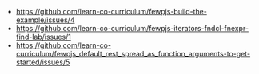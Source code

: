 * https://github.com/learn-co-curriculum/fewpjs-build-the-example/issues/4
* https://github.com/learn-co-curriculum/fewpjs-iterators-fndcl-fnexpr-find-lab/issues/1
* https://github.com/learn-co-curriculum/fewpjs_default_rest_spread_as_function_arguments-to-get-started/issues/5

